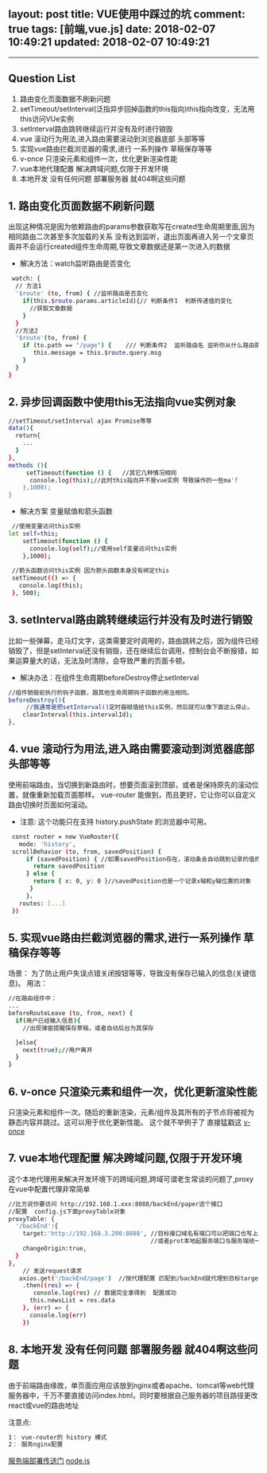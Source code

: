 layout: post
title: VUE使用中踩过的坑
comment: true
tags: [前端,vue.js]
date: 2018-02-07 10:49:21
updated: 2018-02-07 10:49:21
---

------
<!-- more -->

## Question List
1. 路由变化页面数据不刷新问题
2. setTimeout/setInterval(泛指异步回掉函数的this指向)this指向改变，无法用this访问VUe实例
3. setInterval路由跳转继续运行并没有及时进行销毁
4. vue 滚动行为用法,进入路由需要滚动到浏览器底部 头部等等
5. 实现vue路由拦截浏览器的需求,进行 一系列操作 草稿保存等等
6. v-once 只渲染元素和组件一次，优化更新渲染性能
7. vue本地代理配置 解决跨域问题,仅限于开发环境
8. 本地开发 没有任何问题 部署服务器 就404啊这些问题

## 1. 路由变化页面数据不刷新问题

出现这种情况是因为依赖路由的params参数获取写在created生命周期里面,因为相同路由二次甚至多次加载的关系 没有达到监听，退出页面再进入另一个文章页面并不会运行created组件生命周期,导致文章数据还是第一次进入的数据

- 解决方法：watch监听路由是否变化

```bash
 watch: {
  // 方法1
  '$route' (to, from) { //监听路由是否变化
    if(this.$route.params.articleId){// 判断条件1  判断传递值的变化
      //获取文章数据
    }
  }
  //方法2
  '$route'(to, from) {
    if (to.path == "/page") {    /// 判断条件2  监听路由名 监听你从什么路由跳转过来的
       this.message = this.$route.query.msg     
    }
  }
}

```

## 2. 异步回调函数中使用this无法指向vue实例对象

```bash
//setTimeout/setInterval ajax Promise等等
data(){
  return{
    ...
  }
},
methods (){
     setTimeout(function () {   //其它几种情况相同
      console.log(this);//此时this指向并不是vue实例 导致操作的一些ma'f
    },1000);
}

```
- 解决方案 变量赋值和箭头函数

```bash
 //使用变量访问this实例
let self=this;   
    setTimeout(function () {  
      console.log(self);//使用self变量访问this实例
    },1000);
    
 //箭头函数访问this实例 因为箭头函数本身没有绑定this
 setTimeout(() => { 
   console.log(this);
 }, 500);

```

## 3. setInterval路由跳转继续运行并没有及时进行销毁

比如一些弹幕，走马灯文字，这类需要定时调用的，路由跳转之后，因为组件已经销毁了，但是setInterval还没有销毁，还在继续后台调用，控制台会不断报错，如果运算量大的话，无法及时清除，会导致严重的页面卡顿。

- 解决办法：在组件生命周期beforeDestroy停止setInterval

```bash
//组件销毁前执行的钩子函数，跟其他生命周期钩子函数的用法相同。
beforeDestroy(){
     //我通常是把setInterval()定时器赋值给this实例，然后就可以像下面这么停止。
    clearInterval(this.intervalId);
},

```

## 4. vue 滚动行为用法,进入路由需要滚动到浏览器底部 头部等等

使用前端路由，当切换到新路由时，想要页面滚到顶部，或者是保持原先的滚动位置，就像重新加载页面那样。 
vue-router 能做到，而且更好，它让你可以自定义路由切换时页面如何滚动。

- 注意: 这个功能只在支持 history.pushState 的浏览器中可用。

```bash
 const router = new VueRouter({
   mode: 'history',
 scrollBehavior (to, from, savedPosition) {
     if (savedPosition) { //如果savedPosition存在，滚动条会自动跳到记录的值的地方
       return savedPosition
     } else {
       return { x: 0, y: 0 }//savedPosition也是一个记录x轴和y轴位置的对象
      }
     }，
   routes: [...]
 })

```

## 5. 实现vue路由拦截浏览器的需求,进行一系列操作 草稿保存等等

场景：
为了防止用户失误点错关闭按钮等等，导致没有保存已输入的信息(关键信息)。
用法：

```bash
//在路由组件中：
...
beforeRouteLeave (to, from, next) {
  if(用户已经输入信息){
    //出现弹窗提醒保存草稿，或者自动后台为其保存

  }else{
    next(true);//用户离开
  }
}
```

## 6. v-once 只渲染元素和组件一次，优化更新渲染性能

只渲染元素和组件一次。随后的重新渲染，元素/组件及其所有的子节点将被视为静态内容并跳过。这可以用于优化更新性能。
这个就不举例子了 直接猛戳这 [v-once](https://cn.vuejs.org/v2/api/#v-once)

## 7. vue本地代理配置 解决跨域问题,仅限于开发环境

这个本地代理用来解决开发环境下的跨域问题,跨域可谓老生常谈的问题了,proxy 在vue中配置代理非常简单

```bash
//比方说你要访问 http://192.168.1.xxx:8888/backEnd/paper这个接口
//配置  config.js下面proxyTable对象
proxyTable: {
  '/backEnd':{
    target:'http://192.168.3.200:8888', //目标接口域名有端口可以把端口也写上
                                        //或者prot本地起服务端口与服务端统一
    changeOrigin:true,    
  }
},
    // 发送request请求
   axios.get('/backEnd/page')  //按代理配置 匹配到/backEnd就代理到目标target地址
    .then((res) => {
       console.log(res) // 数据完全拿得到  配置成功
      this.newsList = res.data
    }, (err) => {
      console.log(err)
    })

```

## 8. 本地开发 没有任何问题 部署服务器 就404啊这些问题

由于前端路由缘故，单页面应用应该放到nginx或者apache、tomcat等web代理服务器中，千万不要直接访问index.html，同时要根据自己服务器的项目路径更改react或vue的路由地址

注意点:
```bash
1： vue-router的 history 模式
2： 服务nginx配置

```

[服务端部署传送门](https://segmentfault.com/a/1190000012675012)
[node.js](https://www.nodebeginner.org/index-zh-cn.html)



